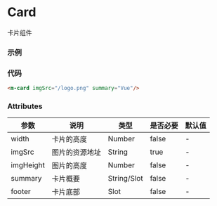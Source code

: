 # Card
卡片组件

### 示例
<m-card imgSrc="/moocUI/logo.png" summary="Vue"/>

### 代码
```html
<m-card imgSrc="/logo.png" summary="Vue"/>
```

### Attributes
| 参数 | 说明 | 类型 | 是否必要 | 默认值 |
| --- | --- | --- | --- | --- |
| width | 卡片的高度 | Number | false | - |
| imgSrc | 图片的资源地址 | String | true | - |
| imgHeight | 图片的高度 | Number | false | - |
| summary | 卡片概要 | String/Slot | false | - |
| footer | 卡片底部 | Slot | false | - |